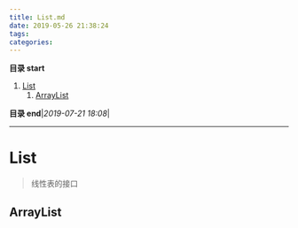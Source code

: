 ```yaml
---
title: List.md
date: 2019-05-26 21:38:24
tags: 
categories: 
---
```


**目录 start**
 
1. [List](#list)
    1. [ArrayList](#arraylist)

**目录 end**|_2019-07-21 18:08_|
****************************************
# List
> 线性表的接口

## ArrayList
